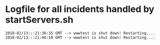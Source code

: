 # Logfile for all incidents handled by startServers.sh

`2018-02/13:::21:36:35 GMT --> wwwtest is shut down! Restarting....`
`2018-02/13:::21:46:10 GMT --> wwwtest is shut down! Restarting....`

